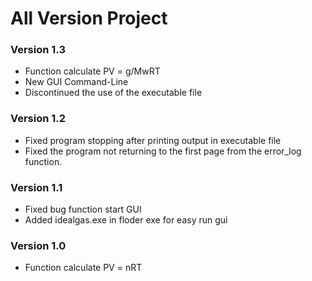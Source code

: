 # All Version Project

### Version 1.3

- Function calculate PV = g/MwRT
- New GUI Command-Line
- Discontinued the use of the executable file

### Version 1.2

- Fixed program stopping after printing output in executable file
- Fixed the program not returning to the first page from the error_log function.

### Version 1.1

- Fixed bug function start GUI
- Added idealgas.exe in floder exe for easy run gui

### Version 1.0

- Function calculate PV = nRT